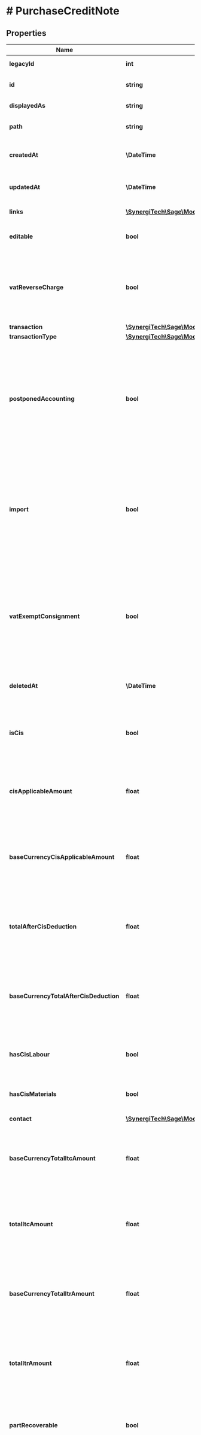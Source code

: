 # # PurchaseCreditNote

## Properties

Name | Type | Description | Notes
------------ | ------------- | ------------- | -------------
**legacyId** | **int** | The legacy ID for the item | [optional]
**id** | **string** | The unique identifier for the item | [optional]
**displayedAs** | **string** | The name of the resource | [optional]
**path** | **string** | The API path for the resource | [optional]
**createdAt** | **\DateTime** | The datetime when the item was created | [optional]
**updatedAt** | **\DateTime** | The datetime when the item was last updated | [optional]
**links** | [**\SynergiTech\Sage\Model\Link[]**](Link.md) | Links for the resource | [optional]
**editable** | **bool** | Indicates whether artefact can be edited | [optional]
**vatReverseCharge** | **bool** | Indicates whether Domestic Reverser Charge is applied to the artefact. Only used for a UK business. | [optional]
**transaction** | [**\SynergiTech\Sage\Model\Transaction**](Transaction.md) |  | [optional]
**transactionType** | [**\SynergiTech\Sage\Model\Base**](Base.md) |  | [optional]
**postponedAccounting** | **bool** | Indicates whether postponed accounting rules are applied to the artefact. Only used for UK and IE accounting businesses, where the vendor is flagged as importer | [optional]
**import** | **bool** | Indicates whether import rules are applied to the artefact. Only used for UK, IE, FR and ES Accounting businesses, where the vendor is flagged as importer. | [optional]
**vatExemptConsignment** | **bool** | Indicates whether vat exempt import is applied to the artefact. Only used for a UK business, where the artefact has the consignment checkbox selected. | [optional]
**deletedAt** | **\DateTime** | The datetime when the item was deleted | [optional]
**isCis** | **bool** | Identifies an artefact as CIS (Construction Industry Scheme) applicable - UK only | [optional]
**cisApplicableAmount** | **float** | The total amount of CIS deductible labour - only applicable in UK | [optional]
**baseCurrencyCisApplicableAmount** | **float** | The total amount of CIS deductible labour in the base currency - only applicable in UK | [optional]
**totalAfterCisDeduction** | **float** | The total of the artefact with the total of CIS deducted - only applicable in UK | [optional]
**baseCurrencyTotalAfterCisDeduction** | **float** | The total of the artefact with the total of CIS deducted in the base currency - only applicable in UK | [optional]
**hasCisLabour** | **bool** | Identifies an artefact as having CIS Labour line items | [optional]
**hasCisMaterials** | **bool** | Identifies an artefact as having CIS Materials line items | [optional]
**contact** | [**\SynergiTech\Sage\Model\Contact**](Contact.md) |  | [optional]
**baseCurrencyTotalItcAmount** | **float** | The total amount of input tax credit in base currency for the                      purchase credit note (Canada only) | [optional]
**totalItcAmount** | **float** | The total amount of input tax credit for the purchase credit note (Canada only) | [optional]
**baseCurrencyTotalItrAmount** | **float** | The total amount of input tax refund in base currency for the                      purchase credit note (Canada only) | [optional]
**totalItrAmount** | **float** | The total amount of input tax refund for the purchase credit note (Canada only) | [optional]
**partRecoverable** | **bool** | Indicates if the purchase credit note is part recoverable or not (Canada only) | [optional]
**contactName** | **string** | The name of the contact when the credit note was created | [optional]
**contactReference** | **string** | The reference of the contact when the credit note was created | [optional]
**date** | **\DateTime** | The date of the credit note | [optional]
**originalInvoiceDate** | **\DateTime** | The date of the original invoice | [optional]
**reference** | **string** | The reference for the credit note | [optional]
**vendorReference** | **string** | The vendor reference for the credit note | [optional]
**notes** | **string** | credit note notes | [optional]
**totalQuantity** | **float** | The total quantity of the credit note | [optional]
**netAmount** | **float** | The net amount of the credit note | [optional]
**taxAmount** | **float** | The tax amount of the credit note | [optional]
**totalAmount** | **float** | The total amount of the credit note | [optional]
**paymentsAllocationsTotalAmount** | **float** | The total amount of all payments and allocations | [optional]
**paymentsAllocationsTotalDiscount** | **float** | The total discount of all payments and allocations | [optional]
**totalPaid** | **float** | The total paid amount of the credit note including any payments, allocations and discounts | [optional]
**outstandingAmount** | **float** | The outstanding amount of the credit note | [optional]
**currency** | [**\SynergiTech\Sage\Model\Base**](Base.md) |  | [optional]
**exchangeRate** | **float** | The exchange rate for the credit note | [optional]
**inverseExchangeRate** | **string** | The inverse exchange rate for the credit note | [optional]
**baseCurrencyNetAmount** | **float** | The net amount of the credit note in base currency | [optional]
**baseCurrencyTaxAmount** | **float** | The tax amount of the credit note in base currency | [optional]
**baseCurrencyTotalAmount** | **float** | The total amount of the credit note in base currency | [optional]
**baseCurrencyOutstandingAmount** | **float** | The outstanding amount of the credit note in base currency | [optional]
**status** | [**\SynergiTech\Sage\Model\Base**](Base.md) |  | [optional]
**voidReason** | **string** | The reason the credit note was voided | [optional]
**creditNoteLines** | [**\SynergiTech\Sage\Model\PurchaseCreditNoteLineItem[]**](PurchaseCreditNoteLineItem.md) | The credit note lines of the credit note | [optional]
**taxAnalysis** | [**\SynergiTech\Sage\Model\ArtefactTaxAnalysis[]**](ArtefactTaxAnalysis.md) | The credit note tax analysis | [optional]
**detailedTaxAnalysis** | [**\SynergiTech\Sage\Model\ArtefactDetailedTaxAnalysis**](ArtefactDetailedTaxAnalysis.md) |  | [optional]
**paymentsAllocations** | [**\SynergiTech\Sage\Model\PaymentAllocation[]**](PaymentAllocation.md) | The associated payments and allocations | [optional]
**lastPaid** | **\DateTime** | The date of the last payment | [optional]
**taxAddressRegion** | [**\SynergiTech\Sage\Model\Base**](Base.md) |  | [optional]
**taxReconciled** | **bool** | Indicates if the purchase credit note is tax reconciled or not. | [optional]
**migrated** | **bool** | Indicates if the purchase credit note was migrated from another system. | [optional]
**taxCalculationMethod** | **string** | The tax calculation method, if applicable, for this purchase credit note, returns invoice or cash. | [optional]
**withholdingTaxRate** | **float** | The withheld Tax Rate - only applicable in UK (CIS subcontractor tax rate) | [optional]
**withholdingTaxAmount** | **float** | The withheld Tax Amount - only applicable in UK (CIS subcontractor tax) | [optional]
**baseCurrencyWithholdingTaxAmount** | **float** | The withheld Tax Amount in the base currency - only applicable in UK (CIS subcontractor tax) | [optional]

[[Back to Model list]](../../README.md#models) [[Back to API list]](../../README.md#endpoints) [[Back to README]](../../README.md)
